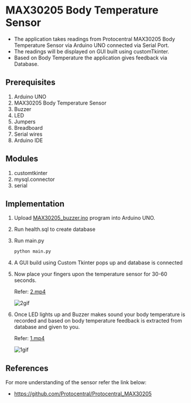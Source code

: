 # MAX30205 Body Temperature Sensor 
- The application takes readings from Protocentral MAX30205 Body Temperature Sensor via Arduino UNO connected via Serial Port.
- The readings will be displayed on GUI built using customTkinter.
- Based on Body Temperature the application gives feedback via Database.

## Prerequisites
1. Arduino UNO
2. MAX30205 Body Temperature Sensor
3. Buzzer
4. LED
5. Jumpers
6. Breadboard
7. Serial wires
8. Arduino IDE

## Modules
1. customtkinter
2. mysql.connector
3. serial

## Implementation
1. Upload [MAX30205_buzzer.ino](https://github.com/praths71018/MAX30205-Arduino-Uno-CustomTK/blob/main/MAX30205_Buzzer/MAX30205_Buzzer.ino) program into Arduino UNO.
2. Run health.sql to create database
3. Run main.py

   ```bash
   python main.py
   ```

4. A GUI build using Custom Tkinter pops up and database is connected
5. Now place your fingers upon the temperature sensor for 30-60 seconds.
   
   Refer: [2.mp4](https://github.com/praths71018/MAX30205-Arduino-Uno-CustomTK/blob/main/Output%20Videos/2.mp4)

   ![2gif](https://github.com/praths71018/MAX30205-Arduino-Uno-CustomTK/blob/main/Output%20Videos/2.gif)
  
5. Once LED lights up and Buzzer makes sound your body temperature is recorded and based on body temperature feedback is extracted from database and given to you.
  
   Refer: [1.mp4](https://github.com/praths71018/MAX30205-Arduino-Uno-CustomTK/blob/main/Output%20Videos/1.mp4)

   ![1gif](https://github.com/praths71018/MAX30205-Arduino-Uno-CustomTK/blob/main/Output%20Videos/1.gif)

## References
For more understanding of the sensor refer the link below:
- https://github.com/Protocentral/Protocentral_MAX30205

